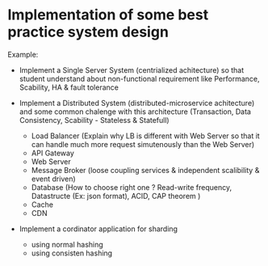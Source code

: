 # Implementation of some best practice system design

Example:
+ Implement a Single Server System (centrialized achitecture) so that student understand about non-functional requirement like Performance, Scability, HA & fault tolerance
  
+ Implement a Distributed System (distributed-microservice achitecture) and some common chalenge with this architecture (Transaction, Data Consistency, Scability - Stateless & Statefull)
  - Load Balancer (Explain why LB is different with Web Server so that it can handle much more request simutenously than the Web Server)
  - API Gateway
  - Web Server 
  - Message Broker (loose coupling services & independent scalibility & event driven)
  - Database (How to choose right one ? Read-write frequency, Datastructe (Ex: json format), ACID, CAP theorem )
  - Cache
  - CDN

+ Implement a cordinator application for sharding
  - using normal hashing
  - using consisten hashing
